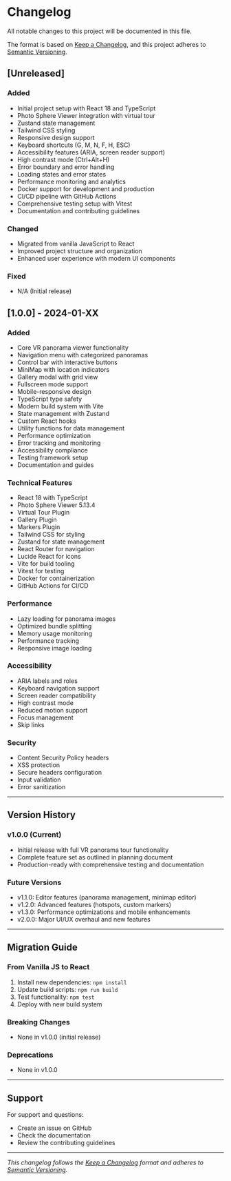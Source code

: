 # Changelog

All notable changes to this project will be documented in this file.

The format is based on [Keep a Changelog](https://keepachangelog.com/en/1.0.0/),
and this project adheres to [Semantic Versioning](https://semver.org/spec/v2.0.0.html).

## [Unreleased]

### Added
- Initial project setup with React 18 and TypeScript
- Photo Sphere Viewer integration with virtual tour
- Zustand state management
- Tailwind CSS styling
- Responsive design support
- Keyboard shortcuts (G, M, N, F, H, ESC)
- Accessibility features (ARIA, screen reader support)
- High contrast mode (Ctrl+Alt+H)
- Error boundary and error handling
- Loading states and error states
- Performance monitoring and analytics
- Docker support for development and production
- CI/CD pipeline with GitHub Actions
- Comprehensive testing setup with Vitest
- Documentation and contributing guidelines

### Changed
- Migrated from vanilla JavaScript to React
- Improved project structure and organization
- Enhanced user experience with modern UI components

### Fixed
- N/A (Initial release)

## [1.0.0] - 2024-01-XX

### Added
- Core VR panorama viewer functionality
- Navigation menu with categorized panoramas
- Control bar with interactive buttons
- MiniMap with location indicators
- Gallery modal with grid view
- Fullscreen mode support
- Mobile-responsive design
- TypeScript type safety
- Modern build system with Vite
- State management with Zustand
- Custom React hooks
- Utility functions for data management
- Performance optimization
- Error tracking and monitoring
- Accessibility compliance
- Testing framework setup
- Documentation and guides

### Technical Features
- React 18 with TypeScript
- Photo Sphere Viewer 5.13.4
- Virtual Tour Plugin
- Gallery Plugin
- Markers Plugin
- Tailwind CSS for styling
- Zustand for state management
- React Router for navigation
- Lucide React for icons
- Vite for build tooling
- Vitest for testing
- Docker for containerization
- GitHub Actions for CI/CD

### Performance
- Lazy loading for panorama images
- Optimized bundle splitting
- Memory usage monitoring
- Performance tracking
- Responsive image loading

### Accessibility
- ARIA labels and roles
- Keyboard navigation support
- Screen reader compatibility
- High contrast mode
- Reduced motion support
- Focus management
- Skip links

### Security
- Content Security Policy headers
- XSS protection
- Secure headers configuration
- Input validation
- Error sanitization

---

## Version History

### v1.0.0 (Current)
- Initial release with full VR panorama tour functionality
- Complete feature set as outlined in planning document
- Production-ready with comprehensive testing and documentation

### Future Versions
- v1.1.0: Editor features (panorama management, minimap editor)
- v1.2.0: Advanced features (hotspots, custom markers)
- v1.3.0: Performance optimizations and mobile enhancements
- v2.0.0: Major UI/UX overhaul and new features

---

## Migration Guide

### From Vanilla JS to React
1. Install new dependencies: `npm install`
2. Update build scripts: `npm run build`
3. Test functionality: `npm test`
4. Deploy with new build system

### Breaking Changes
- None in v1.0.0 (initial release)

### Deprecations
- None in v1.0.0

---

## Support

For support and questions:
- Create an issue on GitHub
- Check the documentation
- Review the contributing guidelines

---

*This changelog follows the [Keep a Changelog](https://keepachangelog.com/) format and adheres to [Semantic Versioning](https://semver.org/).*
